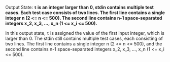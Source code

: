 Output State: **`t` is an integer larger than 0, stdin contains multiple test cases. Each test case consists of two lines. The first line contains a single integer n (2 <= n <= 500). The second line contains n-1 space-separated integers x_2, x_3, ..., x_n (1 <= x_i <= 500).**

In this output state, `t` is assigned the value of the first input integer, which is larger than 0. The stdin still contains multiple test cases, each consisting of two lines. The first line contains a single integer n (2 <= n <= 500), and the second line contains n-1 space-separated integers x_2, x_3, ..., x_n (1 <= x_i <= 500).